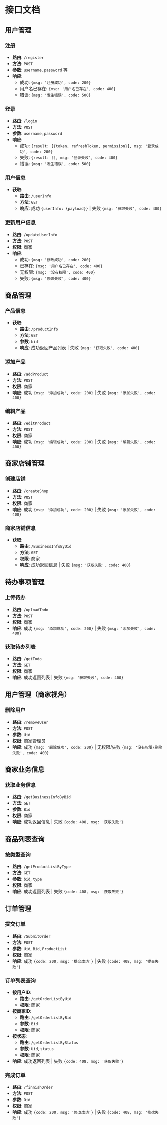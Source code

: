# 接口文档

## 用户管理

### 注册
- **路由**: `/register`
- **方法**: `POST`
- **参数**: `username`, `password` 等
- **响应**:
  - 成功: `{msg: '注册成功', code: 200}`
  - 用户名已存在: `{msg: '用户名已存在', code: 400}`
  - 错误: `{msg: '发生错误', code: 500}`

### 登录
- **路由**: `/login`
- **方法**: `POST`
- **参数**: `username`, `password`
- **响应**:
  - 成功: `{result: [{token, refreshToken, permission}], msg: '登录成功', code: 200}`
  - 失败: `{result: [], msg: '登录失败', code: 400}`
  - 错误: `{msg: '发生错误', code: 500}`

### 用户信息
- **获取**: 
  - **路由**: `/userInfo`
  - **方法**: `GET`
  - **响应**: 成功 `{userInfo: {payload}}` | 失败 `{msg: '获取失败', code: 400}`

### 更新用户信息
- **路由**: `/updateUserInfo`
- **方法**: `POST`
- **权限**: 商家
- **响应**:
  - 成功: `{msg: '修改成功', code: 200}`
  - 已存在: `{msg: '用户名已存在', code: 400}`
  - 无权限: `{msg: '没有权限', code: 400}`
  - 失败: `{msg: '修改失败', code: 400}`

## 商品管理

### 产品信息
- **获取**: 
  - **路由**: `/productInfo`
  - **方法**: `GET`
  - **参数**: `bid`
  - **响应**: 成功返回产品列表 | 失败 `{msg: '获取失败', code: 400}`

### 添加产品
- **路由**: `/addProduct`
- **方法**: `POST`
- **权限**: 商家
- **响应**: 成功 `{msg: '添加成功', code: 200}` | 失败 `{msg: '添加失败', code: 400}`

### 编辑产品
- **路由**: `/editProduct`
- **方法**: `POST`
- **权限**: 商家
- **响应**: 成功 `{msg: '编辑成功', code: 200}` | 失败 `{msg: '编辑失败', code: 400}`

## 商家店铺管理

### 创建店铺
- **路由**: `/createShop`
- **方法**: `POST`
- **权限**: 商家
- **响应**: 成功 `{msg: '添加成功', code: 200}` | 失败 `{msg: '添加失败', code: 400}`

### 商家店铺信息
- **获取**: 
  - **路由**: `/BusinessInfoByUid`
  - **方法**: `GET`
  - **权限**: 商家
  - **响应**: 成功返回信息 | 失败 `{msg: '获取失败', code: 400}`

## 待办事项管理

### 上传待办
- **路由**: `/uploadTodo`
- **方法**: `POST`
- **权限**: 商家
- **响应**: 成功 `{msg: '添加成功', code: 200}` | 失败 `{msg: '添加失败', code: 400}`

### 获取待办列表
- **路由**: `/getTodo`
- **方法**: `GET`
- **权限**: 商家
- **响应**: 成功返回列表 | 失败 `{msg: '获取失败', code: 400}`

## 用户管理（商家视角）

### 删除用户
- **路由**: `/removeUser`
- **方法**: `POST`
- **参数**: `Uid`
- **权限**: 商家管理员
- **响应**: 成功 `{msg: '删除成功', code: 200}` | 无权限/失败 `{msg: '没有权限/删除失败', code: 400}`

## 商家业务信息

### 获取业务信息
- **路由**: `/getBusinessInfoByBid`
- **方法**: `GET`
- **参数**: `Bid`
- **权限**: 商家
- **响应**: 成功返回信息 | 失败 `{code: 408, msg: '获取失败'}`

## 商品列表查询

### 按类型查询
- **路由**: `/getProductListByType`
- **方法**: `GET`
- **参数**: `bid`, `type`
- **权限**: 商家
- **响应**: 成功返回列表 | 失败 `{code: 408, msg: '获取失败'}`

## 订单管理

### 提交订单
- **路由**: `/SubmitOrder`
- **方法**: `POST`
- **参数**: `Uid`, `Bid`, `ProductList`
- **权限**: 商家
- **响应**: 成功 `{code: 200, msg: '提交成功'}` | 失败 `{code: 408, msg: '提交失败'}`

### 订单列表查询
- **按用户ID**: 
    - **路由**: `/getOrderListByUid`
    - **权限**: 商家
- **按商家ID**: 
    - **路由**: `/getOrderListByBid`
    - **参数**: `Bid`
    - **权限**: 商家
- **按状态**: 
    - **路由**: `/getOrderListByStatus`
    - **参数**: `Uid`, `status`
    - **权限**: 商家
- **响应**: 成功返回列表 | 失败 `{code: 408, msg: '获取失败'}`

### 完成订单
- **路由**: `/finnishOrder`
- **方法**: `POST`
- **参数**: `Oid`
- **权限**: 商家
- **响应**: 成功 `{code: 200, msg: '修改成功'}` | 失败 `{code: 408, msg: '修改失败'}`

